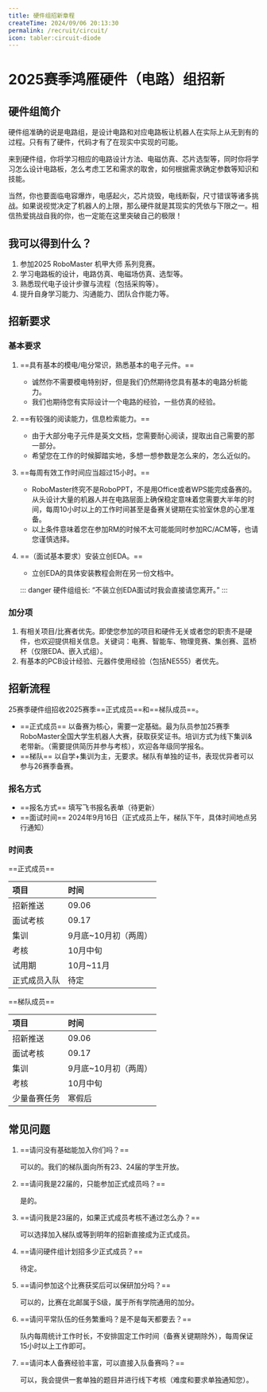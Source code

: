 ```yaml
---
title: 硬件组招新章程
createTime: 2024/09/06 20:13:30
permalink: /recruit/circuit/ 
icon: tabler:circuit-diode
---
```


# 2025赛季鸿雁硬件（电路）组招新

## 硬件组简介

硬件组准确的说是电路组，是设计电路和对应电路板让机器人在实际上从无到有的过程。只有有了硬件，代码才有了在现实中实现的可能。

来到硬件组，你将学习相应的电路设计方法、电磁仿真、芯片选型等，同时你将学习怎么设计电路板，怎么考虑工艺和需求的取舍，如何根据需求确定参数等知识和技能。

当然，你也要面临电容爆炸，电感起火，芯片烧毁，电线断裂，尺寸错误等诸多挑战。如果说视觉决定了机器人的上限，那么硬件就是其现实的凭依与下限之一。相信热爱挑战自我的你，也一定能在这里突破自己的极限！

## 我可以得到什么？

1. 参加2025 RoboMaster 机甲大师 系列竞赛。
2. 学习电路板的设计，电路仿真、电磁场仿真、选型等。
3. 熟悉现代电子设计步骤与流程（包括采购等）。
4. 提升自身学习能力、沟通能力、团队合作能力等。

## 招新要求

### 基本要求

1. ==具有基本的模电/电分常识，熟悉基本的电子元件。==
    - 诚然你不需要模电特别好，但是我们仍然期待您具有基本的电路分析能力。
    - 我们也期待您有实际设计一个电路的经验，一些仿真的经验。
2. ==有较强的阅读能力，信息检索能力。==
    - 由于大部分电子元件是英文文档，您需要耐心阅读，提取出自己需要的那一部分。
    - 希望您在工作的时候脚踏实地，多想一想参数是怎么来的，怎么近似的。
3. ==每周有效工作时间应当超过15小时。==
    - RoboMaster终究不是RoboPPT，不是用Office或者WPS能完成备赛的。从头设计大量的机器人并在电路层面上确保稳定意味着您需要大半年的时间，每周10小时以上的工作时间甚至是备赛关键期在实验室休息的心里准备。
    - 以上条件意味着您在参加RM的时候不太可能能同时参加RC/ACM等，也请您谨慎选择。
4. ==（面试基本要求）安装立创EDA。==
    - 立创EDA的具体安装教程会附在另一份文档中。

    ::: danger
    硬件组组长: “不装立创EDA面试时我会直接请您离开。”
    :::

### 加分项

1. 有相关项目/比赛者优先。即使您参加的项目和硬件无关或者您的职责不是硬件，也欢迎提供相关信息。关键词：电赛、智能车、物理竞赛、集创赛、蓝桥杯（仅限EDA、嵌入式组）。
2. 有基本的PCB设计经验、元器件使用经验（包括NE555）者优先。

## 招新流程

25赛季硬件组招收2025赛季==正式成员==和==梯队成员==。

- ==正式成员== 以备赛为核心，需要一定基础。最为队员参加25赛季RoboMaster全国大学生机器人大赛，获取获奖证书。培训方式为线下集训&老带新。（需要提供简历并参与考核），欢迎各年级同学报名。
- ==梯队== 以自学+集训为主，无要求。梯队有单独的证书，表现优异者可以参与26赛季备赛。

### 报名方式

- ==报名方式== 填写飞书报名表单（待更新）
- ==面试时间== 2024年9月16日（正式成员上午，梯队下午，具体时间地点另行通知）

### 时间表

==正式成员==

| 项目     | 时间           |
|:------ |:------------ |
| 招新推送   | 09.06        |
| 面试考核   | 09.17        |
| 集训     | 9月底~10月初（两周） |
| 考核     | 10月中旬        |
| 试用期    | 10月~11月      |
| 正式成员入队 | 待定           |

==梯队成员==

| 项目     | 时间           |
|:------ |:------------ |
| 招新推送   | 09.06        |
| 面试考核   | 09.17        |
| 集训     | 9月底~10月初（两周） |
| 考核     | 10月中旬        |
| 少量备赛任务 | 寒假后          |

## 常见问题

1. ==请问没有基础能加入你们吗？==

   可以的。我们的梯队面向所有23、24届的学生开放。

2. ==请问我是22届的，只能参加正式成员吗？==

   是的。

3. ==请问我是23届的，如果正式成员考核不通过怎么办？==

   可以选择加入梯队或等到明年的招新直接成为正式成员。

4. ==请问硬件组计划招多少正式成员？==

   待定。

5. ==请问参加这个比赛获奖后可以保研加分吗？==

   可以的，比赛在北邮属于S级，属于所有学院通用的加分。

6. ==请问平常队伍的任务繁重吗？是不是每天都要去？==

   队内每周统计工作时长，不安排固定工作时间（备赛关键期除外），每周保证15小时以上工作即可。

7. ==请问本人备赛经验丰富，可以直接入队备赛吗？==

   可以，我会提供一套单独的题目并进行线下考核（难度和要求单独通知您）。
